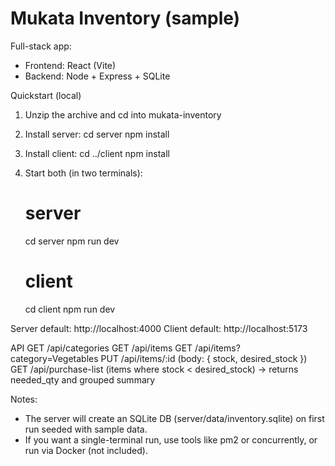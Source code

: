 # Mukata Inventory (sample)

Full-stack app:
- Frontend: React (Vite)
- Backend: Node + Express + SQLite

Quickstart (local)
1. Unzip the archive and cd into mukata-inventory
2. Install server:
   cd server
   npm install
3. Install client:
   cd ../client
   npm install

4. Start both (in two terminals):
   # server
   cd server
   npm run dev
   # client
   cd client
   npm run dev

Server default: http://localhost:4000
Client default: http://localhost:5173

API
GET /api/categories
GET /api/items
GET /api/items?category=Vegetables
PUT /api/items/:id  (body: { stock, desired_stock })
GET /api/purchase-list  (items where stock < desired_stock) -> returns needed_qty and grouped summary

Notes:
- The server will create an SQLite DB (server/data/inventory.sqlite) on first run seeded with sample data.
- If you want a single-terminal run, use tools like pm2 or concurrently, or run via Docker (not included).
